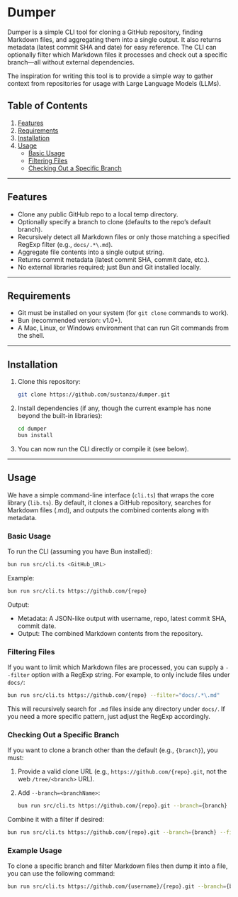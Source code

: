 # Dumper

Dumper is a simple CLI tool for cloning a GitHub repository, finding Markdown files, and aggregating them into a single output. It also returns metadata (latest commit SHA and date) for easy reference. The CLI can optionally filter which Markdown files it processes and check out a specific branch—all without external dependencies.

The inspiration for writing this tool is to provide a simple way to gather context from repositories for usage with Large Language Models (LLMs).

## Table of Contents

1. [Features](#features)
2. [Requirements](#requirements)
3. [Installation](#installation)
4. [Usage](#usage)
   - [Basic Usage](#basic-usage)
   - [Filtering Files](#filtering-files)
   - [Checking Out a Specific Branch](#checking-out-a-specific-branch)

---

## Features

- Clone any public GitHub repo to a local temp directory.
- Optionally specify a branch to clone (defaults to the repo’s default branch).
- Recursively detect all Markdown files or only those matching a specified RegExp filter (e.g., `docs/.*\.md`).
- Aggregate file contents into a single output string.
- Returns commit metadata (latest commit SHA, commit date, etc.).
- No external libraries required; just Bun and Git installed locally.

---

## Requirements

- Git must be installed on your system (for `git clone` commands to work).
- Bun (recommended version: v1.0+).
- A Mac, Linux, or Windows environment that can run Git commands from the shell.

---

## Installation

1. Clone this repository:

   ```bash
   git clone https://github.com/sustanza/dumper.git
   ```

2. Install dependencies (if any, though the current example has none beyond the built-in libraries):

   ```bash
   cd dumper
   bun install
   ```

3. You can now run the CLI directly or compile it (see below).

---

## Usage

We have a simple command-line interface (`cli.ts`) that wraps the core library (`lib.ts`). By default, it clones a GitHub repository, searches for Markdown files (.md), and outputs the combined contents along with metadata.

### Basic Usage

To run the CLI (assuming you have Bun installed):

```bash
bun run src/cli.ts <GitHub_URL>
```

Example:

```bash
bun run src/cli.ts https://github.com/{repo}
```

Output:

- Metadata: A JSON-like output with username, repo, latest commit SHA, commit date.
- Output: The combined Markdown contents from the repository.

### Filtering Files

If you want to limit which Markdown files are processed, you can supply a `--filter` option with a RegExp string. For example, to only include files under `docs/`:

```bash
bun run src/cli.ts https://github.com/{repo} --filter="docs/.*\.md"
```

This will recursively search for `.md` files inside any directory under `docs/`. If you need a more specific pattern, just adjust the RegExp accordingly.

### Checking Out a Specific Branch

If you want to clone a branch other than the default (e.g., `{branch}`), you must:

1. Provide a valid clone URL (e.g., `https://github.com/{repo}.git`, not the web `/tree/<branch>` URL).
2. Add `--branch=<branchName>`:

   ```bash
   bun run src/cli.ts https://github.com/{repo}.git --branch={branch}
   ```

Combine it with a filter if desired:

```bash
bun run src/cli.ts https://github.com/{repo}.git --branch={branch} --filter="docs/.*\.md"
```

### Example Usage

To clone a specific branch and filter Markdown files then dump it into a file, you can use the following command:

```bash
bun run src/cli.ts https://github.com/{username}/{repo}.git --branch={branch} --filter="docs/.*\.md" > dump.md
```
